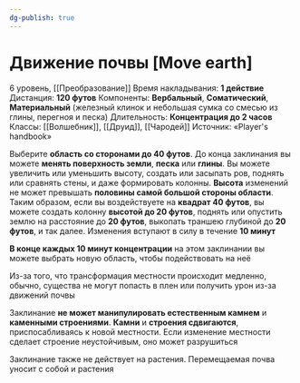 ```yaml
---
dg-publish: true
---
```

# Движение почвы [Move earth]
6 уровень, [[Преобразование]]
Время накладывания: **1 действие**
Дистанция: **120 футов**
Компоненты: **Вербальный**, **Соматический**, **Материальный** (железный клинок и небольшая сумка со смесью из глины, перегноя и песка)
Длительность: **Концентрация до 2 часов**
Классы: [[Волшебник]], [[Друид]], [[Чародей]]
Источник: «Player's handbook»

Выберите **область со сторонами до 40 футов**. До конца заклинания вы можете **менять поверхность земли**, **песка** или **глины**. Вы можете увеличить или уменьшить высоту, создать или засыпать ров, поднять или сравнять стены, и даже формировать колонны. **Высота** изменений не может превышать **половины самой большой стороны области**. Таким образом, если вы воздействуете на **квадрат 40 футов**, вы можете создать колонну **высотой до 20 футов**, поднять или опустить землю на расстояние до **20 футов**, выкопать траншею глубиной до **20 футов**, и так далее. Изменения вступают в силу в течение **10 минут**

**В конце каждых 10 минут концентрации** на этом заклинании вы можете выбрать новую область, чтобы подействовать на неё

Из-за того, что трансформация местности происходит медленно, обычно, существа не могут попасть в плен или получить урон из-за движений почвы

Заклинание **не может манипулировать естественным камнем** и **каменными строениями**. **Камни** и **строения сдвигаются**, приспосабливаясь к новой местности. Если изменение местности сделает строение неустойчивым, оно может разрушиться

Заклинание также не действует на растения. Перемещаемая почва уносит с собой и растения